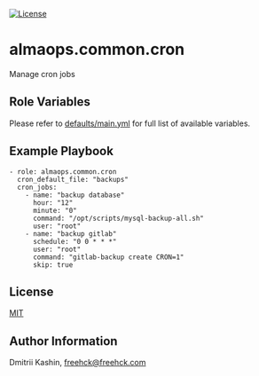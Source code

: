 [![License](https://img.shields.io/badge/license-MIT%20License-brightgreen.svg)](https://opensource.org/licenses/MIT)

almaops.common.cron
=========


Manage cron jobs

Role Variables
--------------

Please refer to [defaults/main.yml](./defaults/main.yml) for full list of available variables.


Example Playbook
----------------

```
- role: almaops.common.cron
  cron_default_file: "backups"
  cron_jobs:
    - name: "backup database"
      hour: "12"
      minute: "0"
      command: "/opt/scripts/mysql-backup-all.sh"
      user: "root"
    - name: "backup gitlab"
      schedule: "0 0 * * *"
      user: "root"
      command: "gitlab-backup create CRON=1"
      skip: true
```

License
-------
[MIT](./LICENSE)

Author Information
------------------
Dmitrii Kashin, <freehck@freehck.com>
